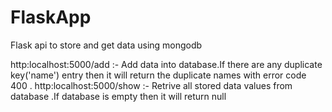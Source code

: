 # FlaskApp
Flask api to store and get  data using mongodb

http:localhost:5000/add :- Add data into database.If there are any duplicate key('name') entry then it will return the duplicate names with error code 400 .
http:localhost:5000/show :- Retrive all stored data values from database .If database is empty then it will return null
